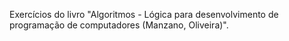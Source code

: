Exercícios do livro "Algoritmos - Lógica para desenvolvimento de programação de computadores (Manzano, Oliveira)".